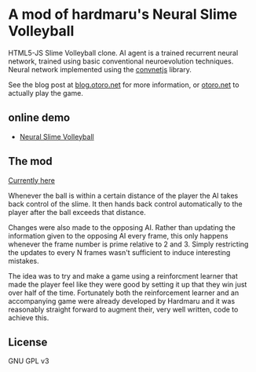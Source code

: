 
# A mod of hardmaru's Neural Slime Volleyball

HTML5-JS Slime Volleyball clone.  AI agent is a trained recurrent neural network, trained using basic conventional neuroevolution techniques.  Neural network implemented using the [convnetjs](http://cs.stanford.edu/people/karpathy/convnetjs/) library.

See the blog post at [blog.otoro.net](http://blog.otoro.net/2015/03/28/neural-slime-volleyball/) for more information, or [otoro.net](http://otoro.net/slimevolley/) to actually play the game.

## online demo
- [Neural Slime Volleyball](http://otoro.net/slimevolley)

## The mod
[Currently here](http://henry-e.github.io)

Whenever the ball is within a certain distance of the player the AI takes back control of the slime. It then hands back control automatically to the player after the ball exceeds that distance.

Changes were also made to the opposing AI. Rather than updating the information given to the opposing AI every frame, this only happens whenever the frame number is prime relative to 2 and 3. Simply restricting the updates to every N frames wasn't sufficient to induce interesting mistakes.

The idea was to try and make a game using a reinforcment learner that made the player feel like they were good by setting it up that they win just over half of the time. Fortunately both the reinforcement learner and an accompanying game were already developed by Hardmaru and it was reasonably straight forward to augment their, very well written, code to achieve this.


## License
GNU GPL v3
